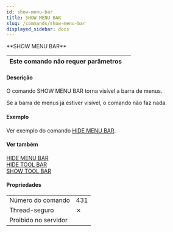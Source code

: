 ```yaml
---
id: show-menu-bar
title: SHOW MENU BAR
slug: /commands/show-menu-bar
displayed_sidebar: docs
---
```


<!--REF #_command_.SHOW MENU BAR.Syntax-->**SHOW MENU BAR**<!-- END REF-->
<!--REF #_command_.SHOW MENU BAR.Params-->
| Este comando não requer parâmetros |  |
| --- | --- |

<!-- END REF-->

#### Descrição 

<!--REF #_command_.SHOW MENU BAR.Summary-->O comando SHOW MENU BAR torna visível a barra de menus.<!-- END REF-->  

Se a barra de menus já estiver visível, o comando não faz nada.

#### Exemplo 

Ver exemplo do comando [HIDE MENU BAR](hide-menu-bar.md).

#### Ver também 

[HIDE MENU BAR](hide-menu-bar.md)  
[HIDE TOOL BAR](hide-tool-bar.md)  
[SHOW TOOL BAR](show-tool-bar.md)  

#### Propriedades

|  |  |
| --- | --- |
| Número do comando | 431 |
| Thread-seguro | &cross; |
| Proibido no servidor ||


